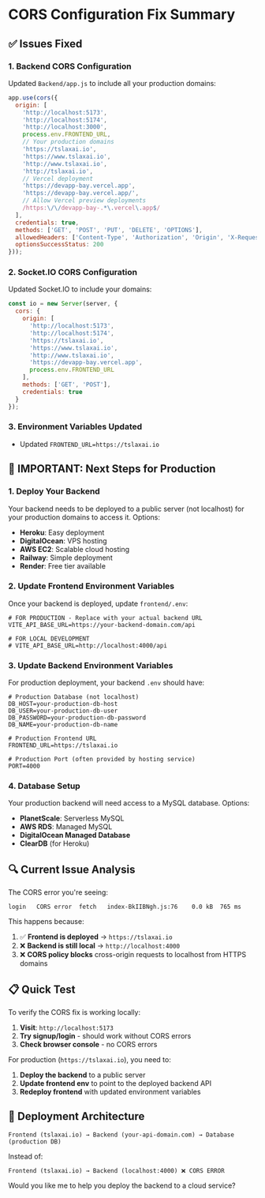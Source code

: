 # CORS Configuration Fix Summary

## ✅ Issues Fixed

### 1. **Backend CORS Configuration** 
Updated `Backend/app.js` to include all your production domains:

```javascript
app.use(cors({
  origin: [
    'http://localhost:5173',
    'http://localhost:5174', 
    'http://localhost:3000',
    process.env.FRONTEND_URL,
    // Your production domains
    'https://tslaxai.io',
    'https://www.tslaxai.io',
    'http://www.tslaxai.io',
    'http://tslaxai.io',
    // Vercel deployment
    'https://devapp-bay.vercel.app',
    'https://devapp-bay.vercel.app/',
    // Allow Vercel preview deployments
    /https:\/\/devapp-bay-.*\.vercel\.app$/
  ],
  credentials: true,
  methods: ['GET', 'POST', 'PUT', 'DELETE', 'OPTIONS'],
  allowedHeaders: ['Content-Type', 'Authorization', 'Origin', 'X-Requested-With', 'Accept'],
  optionsSuccessStatus: 200
}));
```

### 2. **Socket.IO CORS Configuration**
Updated Socket.IO to include your domains:

```javascript
const io = new Server(server, {
  cors: {
    origin: [
      'http://localhost:5173',
      'http://localhost:5174',
      'https://tslaxai.io',
      'https://www.tslaxai.io',
      'http://www.tslaxai.io',
      'https://devapp-bay.vercel.app',
      process.env.FRONTEND_URL
    ],
    methods: ['GET', 'POST'],
    credentials: true
  }
});
```

### 3. **Environment Variables Updated**
- Updated `FRONTEND_URL=https://tslaxai.io`

## 🚨 **IMPORTANT: Next Steps for Production**

### 1. **Deploy Your Backend**
Your backend needs to be deployed to a public server (not localhost) for your production domains to access it. Options:

- **Heroku**: Easy deployment
- **DigitalOcean**: VPS hosting
- **AWS EC2**: Scalable cloud hosting
- **Railway**: Simple deployment
- **Render**: Free tier available

### 2. **Update Frontend Environment Variables**
Once your backend is deployed, update `frontend/.env`:

```env
# FOR PRODUCTION - Replace with your actual backend URL
VITE_API_BASE_URL=https://your-backend-domain.com/api

# FOR LOCAL DEVELOPMENT
# VITE_API_BASE_URL=http://localhost:4000/api
```

### 3. **Update Backend Environment Variables**
For production deployment, your backend `.env` should have:

```env
# Production Database (not localhost)
DB_HOST=your-production-db-host
DB_USER=your-production-db-user
DB_PASSWORD=your-production-db-password
DB_NAME=your-production-db-name

# Production Frontend URL
FRONTEND_URL=https://tslaxai.io

# Production Port (often provided by hosting service)
PORT=4000
```

### 4. **Database Setup**
Your production backend will need access to a MySQL database. Options:

- **PlanetScale**: Serverless MySQL
- **AWS RDS**: Managed MySQL
- **DigitalOcean Managed Database**
- **ClearDB** (for Heroku)

## 🔍 **Current Issue Analysis**

The CORS error you're seeing:
```
login	CORS error	fetch	index-BkIIBNgh.js:76	0.0 kB	765 ms
```

This happens because:
1. ✅ **Frontend is deployed** → `https://tslaxai.io`
2. ❌ **Backend is still local** → `http://localhost:4000`
3. ❌ **CORS policy blocks** cross-origin requests to localhost from HTTPS domains

## 📋 **Quick Test**

To verify the CORS fix is working locally:

1. **Visit**: `http://localhost:5173`
2. **Try signup/login** - should work without CORS errors
3. **Check browser console** - no CORS errors

For production (`https://tslaxai.io`), you need to:
1. **Deploy the backend** to a public server
2. **Update frontend env** to point to the deployed backend API
3. **Redeploy frontend** with updated environment variables

## 🔗 **Deployment Architecture**

```
Frontend (tslaxai.io) → Backend (your-api-domain.com) → Database (production DB)
```

Instead of:
```
Frontend (tslaxai.io) → Backend (localhost:4000) ❌ CORS ERROR
```

Would you like me to help you deploy the backend to a cloud service?
